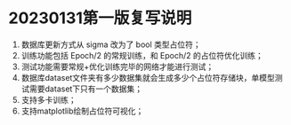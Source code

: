 # 20230131第一版复写说明
1. 数据库更新方式从 sigma 改为了 bool 类型占位符；
2. 训练功能包括 Epoch/2 的常规训练，和 Epoch/2 的占位符优化训练；
3. 测试功能需要常规+优化训练完毕的网络才能进行测试；
4. 数据库dataset文件夹有多少数据集就会生成多少个占位符存储块，单模型测试需要dataset下只有一个数据集；
5. 支持多卡训练；
6. 支持matplotlib绘制占位符可视化；